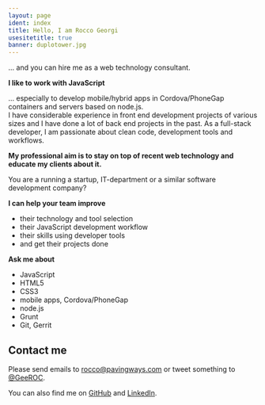 ```yaml
---
layout: page
ident: index
title: Hello, I am Rocco Georgi
usesitetitle: true
banner: duplotower.jpg
---
```


... and you can hire me as a web technology consultant.

**I like to work with JavaScript**

... especially to develop mobile/hybrid apps in Cordova/PhoneGap containers and servers based on node.js.<br>
I have considerable experience in front end development projects of various sizes and I have done a lot of back end projects in the past. As a full-stack developer, I am passionate about clean code, development tools and workflows.

**My professional aim is to stay on top of recent web technology and educate my clients about it.**

You are a running a startup, IT-department or a similar software development company?

**I can help your team improve**

- their technology and tool selection
- their JavaScript development workflow
- their skills using developer tools
- and get their projects done

**Ask me about**

- JavaScript
- HTML5
- CSS3
- mobile apps, Cordova/PhoneGap
- node.js
- Grunt
- Git, Gerrit

<!-- 
[Details on my background and experience][about].
-->

## Contact me

Please send emails to <rocco@pavingways.com> or tweet something to [@GeeROC][twitter].

You can also find me on [GitHub][github] and [LinkedIn][linkedin].

[about]: /about/
[twitter]: https://twitter.com/GeeROC
[github]: https://github.com/rocco
[linkedin]: http://www.linkedin.com/in/roccogeorgi
